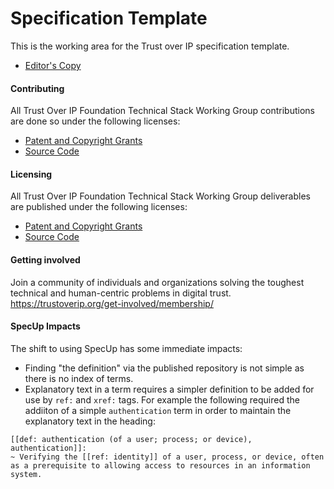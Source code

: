 # Specification Template

This is the working area for the Trust over IP specification template.

* [Editor's Copy](https://darrellodonnell.github.io/specification-template/)

#### Contributing

All Trust Over IP Foundation Technical Stack Working Group contributions are done so under the following licenses:

* [Patent and Copyright Grants](CONTRIBUTING.md)
* [Source Code](SOURCE_CODE.md)

#### Licensing

All Trust Over IP Foundation Technical Stack Working Group deliverables are published under the following licenses:

* [Patent and Copyright Grants](LICENSE.md)
* [Source Code](SOURCE_CODE.md)

#### Getting involved

Join a community of individuals and organizations solving the toughest technical and human-centric problems in digital trust. https://trustoverip.org/get-involved/membership/


#### SpecUp Impacts

The shift to using SpecUp has some immediate impacts:

* Finding "the definition" via the published repository is not simple as there is no index of terms. 
* Explanatory text in a term requires a simpler definition to be added for use by `ref:` and `xref:` tags. For example the following required the addiiton of a simple `authentication` term in order to maintain the explanatory text in the heading: 
```
[[def: authentication (of a user; process; or device), authentication]]:
~ Verifying the [[ref: identity]] of a user, process, or device, often as a prerequisite to allowing access to resources in an information system.
``` 